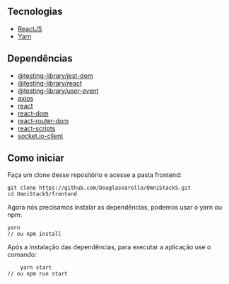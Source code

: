 ## Tecnologias

- [ReactJS](https://pt-br.reactjs.org/)
- [Yarn](https://yarnpkg.com/lang/en/)

## Dependências

- [@testing-library/jest-dom](https://yarnpkg.com/en/package/@testing-library/jest-dom)
- [@testing-library/react](https://yarnpkg.com/en/package/@testing-library/react)
- [@testing-library/user-event](https://yarnpkg.com/en/package/@testing-library/user-event)
- [axios](https://yarnpkg.com/en/package/axios)
- [react](https://yarnpkg.com/en/package/react)
- [react-dom](https://yarnpkg.com/en/package/react-dom)
- [react-router-dom](https://yarnpkg.com/en/package/react-router-dom)
- [react-scripts](https://yarnpkg.com/en/package/react-scripts)
- [socket.io-client](https://yarnpkg.com/en/package/socket.io-client)

## Como iniciar

Faça um clone desse repositório e acesse a pasta frontend:

    git clone https://github.com/DouglasVarollo/OmniStack5.git
    cd OmniStack5/frontend
    
Agora nós precisamos instalar as dependências, podemos usar o yarn ou npm:

    yarn
    // ou npm install
    
Após a instalação das dependências, para executar a aplicação use o comando:
   
		yarn start
    // ou npm run start